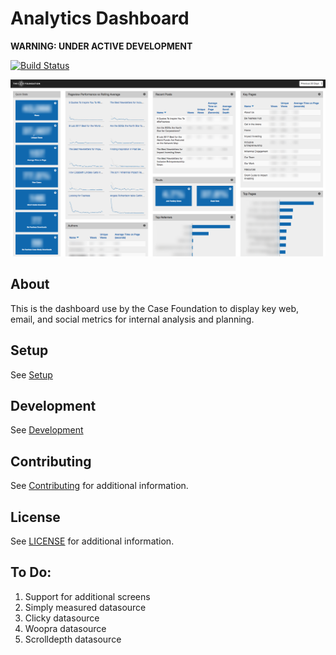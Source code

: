 # Analytics Dashboard

**WARNING: UNDER ACTIVE DEVELOPMENT**

[![Build Status](https://travis-ci.org/casefoundation/analytics-dashboard.svg?branch=master)](https://travis-ci.org/casefoundation/analytics-dashboard)

![Screenshot](doc/screenshot.png)

## About

This is the dashboard use by the Case Foundation to display key web, email, and social metrics for internal analysis and planning.

## Setup

See [Setup](doc/Setup.md)

## Development

See [Development](doc/Development.md)

## Contributing

See [Contributing](Contributing.md) for additional information.

## License

See [LICENSE](LICENSE.txt) for additional information.

## To Do:

1. Support for additional screens
1. Simply measured datasource
1. Clicky datasource
1. Woopra datasource
1. Scrolldepth datasource
